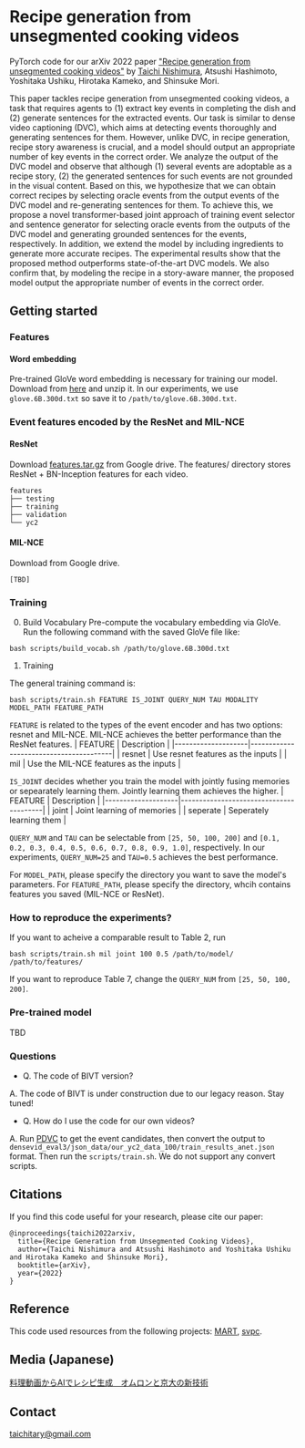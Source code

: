 Recipe generation from unsegmented cooking videos
=====
PyTorch code for our arXiv 2022 paper ["Recipe generation from unsegmented cooking videos"](https://arxiv.org/abs/2209.10134)
by [Taichi Nishimura](https://misogil0116.github.io/nishimura/), Atsushi Hashimoto, Yoshitaka Ushiku, Hirotaka Kameko, and Shinsuke Mori.

This paper tackles recipe generation from unsegmented cooking videos, a task that requires agents to (1) extract key events in completing the dish and (2) generate sentences for the extracted events. Our task is similar to dense video captioning (DVC), which aims at detecting events thoroughly and generating sentences for them. However, unlike DVC, in recipe generation, recipe story awareness is crucial, and a model should output an appropriate number of key events in the correct order. We analyze the output of the DVC model and observe that although (1) several events are adoptable as a recipe story, (2) the generated sentences for such events are not grounded in the visual content.
Based on this, we hypothesize that we can obtain correct recipes by selecting oracle events from the output events of the DVC model and re-generating sentences for them. To achieve this, we propose a novel transformer-based joint approach of training event selector and sentence generator for selecting oracle events from the outputs of the DVC model and generating grounded sentences for the events, respectively. In addition, we extend the model by including ingredients to generate more accurate recipes. The experimental results show that the proposed method outperforms state-of-the-art DVC models. We also confirm that, by modeling the recipe in a story-aware manner, the proposed model output the appropriate number of events in the correct order.

## Getting started
### Features
#### Word embedding
Pre-trained GloVe word embedding is necessary for training our model.
Download from [here](https://nlp.stanford.edu/data/glove.6B.zip) and unzip it.
In our experiments, we use `glove.6B.300d.txt` so save it to `/path/to/glove.6B.300d.txt`.

### Event features encoded by the ResNet and MIL-NCE
#### ResNet
Download [features.tar.gz](https://drive.google.com/file/d/1T5COAiqhIgqKvHzzsY2bw29fSuX68E39/view?usp=sharing) from Google drive.
The features/ directory stores ResNet + BN-Inception features for each video.
```
features
├── testing
├── training
├── validation
└── yc2
```

#### MIL-NCE
Download []() from Google drive.
```
[TBD]
```

### Training
0. Build Vocabulary
Pre-compute the vocabulary embedding via GloVe. Run the following command with the saved GloVe file like:
```
bash scripts/build_vocab.sh /path/to/glove.6B.300d.txt
```


1. Training

The general training command is:
```
bash scripts/train.sh FEATURE IS_JOINT QUERY_NUM TAU MODALITY MODEL_PATH FEATURE_PATH
```
`FEATURE` is related to the types of the event encoder and has two options: resnet and MIL-NCE.
MIL-NCE achieves the better performance than the ResNet features.
| FEATURE            | Description                            |
|--------------------|----------------------------------------|
| resnet             | Use resnet features as the inputs      |
| mil                | Use the MIL-NCE features as the inputs |

`IS_JOINT` decides whether you train the model with jointly fusing memories or sepearately learning them.
Jointly learning them achieves the higher.
| FEATURE            | Description                            |
|--------------------|----------------------------------------|
| joint              | Joint learning of memories             |
| seperate           | Seperately learning them               |

`QUERY_NUM` and `TAU` can be selectable from `[25, 50, 100, 200]` and `[0.1, 0.2, 0.3, 0.4, 0.5, 0.6, 0.7, 0.8, 0.9, 1.0]`, respectively.
In our experiments, `QUERY_NUM=25` and `TAU=0.5` achieves the best performance.

For `MODEL_PATH`, please specify the directory you want to save the model's parameters. 
For `FEATURE_PATH`, please specify the directory, whcih contains features you saved (MIL-NCE or ResNet).

### How to reproduce the experiments?
If you want to acheive a comparable result to Table 2, run
```
bash scripts/train.sh mil joint 100 0.5 /path/to/model/ /path/to/features/
```
If you want to reproduce Table 7, change the `QUERY_NUM` from `[25, 50, 100, 200]`.

### Pre-trained model
TBD

### Questions
- Q. The code of BIVT version? 

A. The code of BIVT is under construction due to our legacy reason. Stay tuned!

- Q. How do I use the code for our own videos? 

A. Run [PDVC](https://github.com/ttengwang/PDVC) to get the event candidates, then convert the output to `densevid_eval3/json_data/our_yc2_data_100/train_results_anet.json` format. Then run the `scripts/train.sh`. We do not support any convert scripts.

## Citations
If you find this code useful for your research, please cite our paper:
```
@inproceedings{taichi2022arxiv,
  title={Recipe Generation from Unsegmented Cooking Videos},
  author={Taichi Nishimura and Atsushi Hashimoto and Yoshitaka Ushiku and Hirotaka Kameko and Shinsuke Mori},
  booktitle={arXiv},
  year={2022}
}
```

## Reference
This code used resources from the following projects: 
[MART](https://arxiv.org/abs/2005.05402),
[svpc](https://github.com/misogil0116/svpc).

## Media (Japanese)
[料理動画からAIでレシピ生成　オムロンと京大の新技術](https://www.nikkei.com/article/DGXZQOUC297B00Z20C22A9000000/)

## Contact
taichitary@gmail.com
